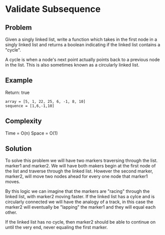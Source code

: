 # Validate Subsequence

## Problem

Given a singly linked list, write a function which takes in the first node in a singly linked list and returns a boolean indicating if the linked list contains a "cycle".

A cycle is when a node's next point actually points back to a previous node in the list. This is also sometimes known as a circularly linked list.

## Example

Return: true
```
array = [5, 1, 22, 25, 6, -1, 8, 10]
sequence = [1,6,-1,10] 
```

## Complexity
Time = O(n)
Space = O(1)

## Solution

To solve this problem we will have two markers traversing through the list. marker1 and marker2. We will have both makers begin at the first node of the list and traverse through the linked list. However the second marker, marker2, will move two nodes ahead for every one node that marker1 moves.

By this logic we can imagine that the markers are "racing" through the linked list, with marker2 moving faster. If the linked list has a cylce and is circularly connected we will have the analogy of a track, in this case the marker2 will eventually be "lapping" the marker1 and they will equal each other.

If the linked list has no cycle, then marker2 should be able to continue on until the very end, never equaling the first marker.